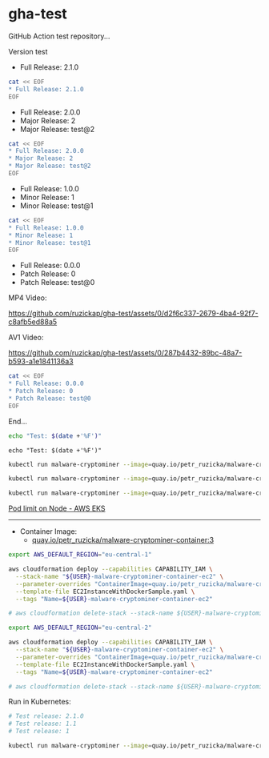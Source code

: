 # gha-test

GitHub Action test repository...

Version test

[//]: # (x-release-please-start-version)

* Full Release: 2.1.0

```bash
cat << EOF
* Full Release: 2.1.0
EOF
```

[//]: # (x-release-please-end)

[//]: # (x-release-please-start-major)

* Full Release: 2.0.0
* Major Release: 2
* Major Release: test@2

```bash
cat << EOF
* Full Release: 2.0.0
* Major Release: 2
* Major Release: test@2
EOF
```

[//]: # (x-release-please-end)

[//]: # (x-release-please-start-minor)

* Full Release: 1.0.0
* Minor Release: 1
* Minor Release: test@1

```bash
cat << EOF
* Full Release: 1.0.0
* Minor Release: 1
* Minor Release: test@1
EOF
```

[//]: # (x-release-please-end)

[//]: # (x-release-please-start-patch)

* Full Release: 0.0.0
* Patch Release: 0
* Patch Release: test@0

MP4 Video:

<https://github.com/ruzickap/gha-test/assets/0/d2f6c337-2679-4ba4-92f7-c8afb5ed88a5>

AV1 Video:

<https://github.com/ruzickap/gha-test/assets/0/287b4432-89bc-48a7-b593-a1e1841136a3>

```bash
cat << EOF
* Full Release: 0.0.0
* Patch Release: 0
* Patch Release: test@0
EOF
```

[//]: # (x-release-please-end)

End...

```bash
echo "Test: $(date +'%F')"
```

```shell
echo "Test: $(date +'%F')"
```

<!-- x-release-please-start-version -->
```bash
kubectl run malware-cryptominer --image=quay.io/petr_ruzicka/malware-cryptominer-container:2.1.0
```
<!-- x-release-please-end -->

<!-- x-release-please-start-major -->
```bash
kubectl run malware-cryptominer --image=quay.io/petr_ruzicka/malware-cryptominer-container:2
```
<!-- x-release-please-end -->

<!-- x-release-please-start-minor -->
```bash
kubectl run malware-cryptominer --image=quay.io/petr_ruzicka/malware-cryptominer-container:1.1
```
<!-- x-release-please-end -->

[Pod limit on Node - AWS EKS](https://stackoverflow.com/questions/57970896/pod-limit-on-node-aws-eks/57971006)

---

* Container Image:
  * [quay.io/petr_ruzicka/malware-cryptominer-container:3](https://quay.io/petr_ruzicka/malware-cryptominer-container:2.0.0)<!-- x-release-please-start-version -->

<!-- x-release-please-start-version -->

```bash
export AWS_DEFAULT_REGION="eu-central-1"

aws cloudformation deploy --capabilities CAPABILITY_IAM \
  --stack-name "${USER}-malware-cryptominer-container-ec2" \
  --parameter-overrides "ContainerImage=quay.io/petr_ruzicka/malware-cryptominer-container:2.1.0" \
  --template-file EC2InstanceWithDockerSample.yaml \
  --tags "Name=${USER}-malware-cryptominer-container-ec2"

# aws cloudformation delete-stack --stack-name ${USER}-malware-cryptominer-container-ec2
```

<!-- x-release-please-end -->

<!-- x-release-please-start-major -->

```bash
export AWS_DEFAULT_REGION="eu-central-2"

aws cloudformation deploy --capabilities CAPABILITY_IAM \
  --stack-name "${USER}-malware-cryptominer-container-ec2" \
  --parameter-overrides "ContainerImage=quay.io/petr_ruzicka/malware-cryptominer-container:2" \
  --template-file EC2InstanceWithDockerSample.yaml \
  --tags "Name=${USER}-malware-cryptominer-container-ec2"

# aws cloudformation delete-stack --stack-name ${USER}-malware-cryptominer-container-ec2
```

<!-- x-release-please-end -->

Run in Kubernetes:

<!-- x-release-please-start-version -->

```bash
# Test release: 2.1.0
# Test release: 1.1
# Test release: 1

kubectl run malware-cryptominer --image=quay.io/petr_ruzicka/malware-cryptominer-container:2.1.0
```

<!-- x-release-please-end -->
